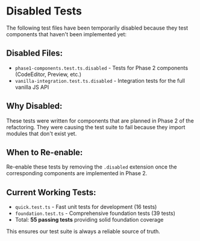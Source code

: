 # Disabled Tests

The following test files have been temporarily disabled because they test
components that haven't been implemented yet:

## Disabled Files:

- `phase1-components.test.ts.disabled` - Tests for Phase 2 components
  (CodeEditor, Preview, etc.)
- `vanilla-integration.test.ts.disabled` - Integration tests for the full
  vanilla JS API

## Why Disabled:

These tests were written for components that are planned in Phase 2 of the
refactoring. They were causing the test suite to fail because they import
modules that don't exist yet.

## When to Re-enable:

Re-enable these tests by removing the `.disabled` extension once the
corresponding components are implemented in Phase 2.

## Current Working Tests:

- `quick.test.ts` - Fast unit tests for development (16 tests)
- `foundation.test.ts` - Comprehensive foundation tests (39 tests)
- Total: **55 passing tests** providing solid foundation coverage

This ensures our test suite is always a reliable source of truth.
